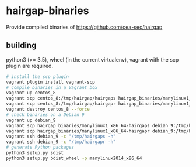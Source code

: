 # hairgap-binaries

Provide compiled binaries of https://github.com/cea-sec/hairgap


## building 

python3 (>= 3.5), wheel (in the current virtualenv), vagrant with the scp plugin are required.

```bash
# install the scp plugin
vagrant plugin install vagrant-scp
# compile binaries in a Vagrant box 
vagrant up centos_8
vagrant scp centos_8:/tmp/hairgap/hairgaps hairgap_binaries/manylinux1_x86_64-hairgaps
vagrant scp centos_8:/tmp/hairgap/hairgapr hairgap_binaries/manylinux1_x86_64-hairgapr
vagrant destroy centos_8 --force
# check binaries on a Debian 9
vagrant up debian_9
vagrant scp hairgap_binaries/manylinux1_x86_64-hairgaps debian_9:/tmp/hairgaps
vagrant scp hairgap_binaries/manylinux1_x86_64-hairgapr debian_9:/tmp/hairgapr
vagrant ssh debian_9 -c "/tmp/hairgaps -h" 
vagrant ssh debian_9 -c "/tmp/hairgapr -h" 
# generate Python packages
python3 setup.py sdist
python3 setup.py bdist_wheel -p manylinux2014_x86_64
```
